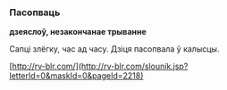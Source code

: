### Пасопваць
**дзеяслоў, незакончанае трыванне**

Сапці злёгку, час ад часу. Дзіця пасопвала ў калысцы.

<a rel="author">[http://rv-blr.com/](http://rv-blr.com/slounik.jsp?letterId=0&maskId=0&pageId=2218)</a>
